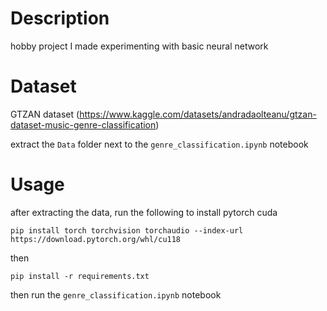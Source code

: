 # Description
hobby project I made experimenting with basic neural network

# Dataset
GTZAN dataset (https://www.kaggle.com/datasets/andradaolteanu/gtzan-dataset-music-genre-classification)

extract the `Data` folder next to the `genre_classification.ipynb` notebook

# Usage
after extracting the data, run the following to install pytorch cuda
```
pip install torch torchvision torchaudio --index-url https://download.pytorch.org/whl/cu118
```
then 
```
pip install -r requirements.txt
```
then run the `genre_classification.ipynb` notebook


